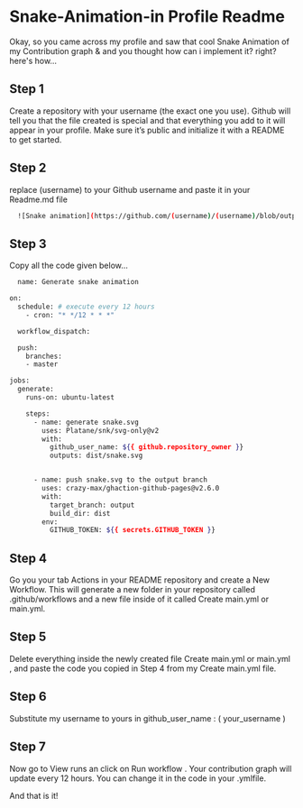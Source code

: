 
# Snake-Animation-in Profile Readme

Okay, so you came across my profile and saw that cool Snake Animation of my Contribution graph & and you thought how can i implement it? right? here's how...



## Step 1

Create a repository with your username (the exact one you use). Github will tell you that the file created is special and that everything you add to it will appear in your profile. Make sure it’s public and initialize it with a README to get started.

## Step 2

replace (username) to your Github username
and paste it in your Readme.md file

```bash
  ![Snake animation](https://github.com/(username)/(username)/blob/output/github-contribution-grid-snake.svg)
```
    
## Step 3

Copy all the code given below...

```bash
  name: Generate snake animation

on:
  schedule: # execute every 12 hours
    - cron: "* */12 * * *"

  workflow_dispatch:

  push:
    branches:
    - master

jobs:
  generate:
    runs-on: ubuntu-latest

    steps:
      - name: generate snake.svg
        uses: Platane/snk/svg-only@v2
        with:
          github_user_name: ${{ github.repository_owner }}
          outputs: dist/snake.svg


      - name: push snake.svg to the output branch
        uses: crazy-max/ghaction-github-pages@v2.6.0
        with:
          target_branch: output
          build_dir: dist
        env:
          GITHUB_TOKEN: ${{ secrets.GITHUB_TOKEN }}
```

## Step 4
Go you your tab Actions in your README repository and create a New Workflow. This will generate a new folder in your repository called .github/workflows and a new file inside of it called Create main.yml or main.yml.

## Step 5
Delete everything inside the newly created file Create main.yml or main.yml , and paste the code you copied in Step 4 from my Create main.yml file.

## Step 6
Substitute my username to yours in github_user_name : ( your_username )

## Step 7
Now go to View runs an click on Run workflow . Your contribution graph will update every 12 hours. You can change it in the code in your .ymlfile.

And that is it!
